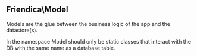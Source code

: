 ## Friendica\Model

Models are the glue between the business logic of the app and the datastore(s).

In the namespace Model should only be static classes that interact with the DB with the same name as a database table.